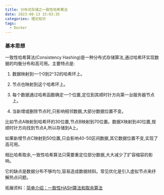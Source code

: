 ```yaml
---
title: 分布式存储之一致性哈希算法
date: 2023-08-13 15:03:35
categories: 理论知识
tags:
  - Docker
---
```


### 基本思想

一致性哈希算法(Consistency Hashing)是一种分布式存储算法,通过哈希环实现数据的均衡分布和高可用。主要特点是:

1. 数据映射到一个0到2^32的哈希环上。

2. 节点也映射到这个哈希环上。

<!-- more -->

3. 每个数据通过哈希函数确定一个位置,定位到其顺时针方向第一台服务器节点上。

4. 当新增或删除节点时,只影响相邻数据,大部分数据位置不变。

比如节点A映射到哈希环的30位置,节点B映射到70位置。数据X映射到40位置,按顺时针方向找到节点A,所以存储到A上。

如果新增节点C映射到50位置,只会影响40-50区间数据,其它数据位置不变,实现了高可用。

相比哈希取余,一致性哈希算法只需要重定位部分数据,大大减少了扩容缩容的影响。

它的缺点是数据分布不够均匀,容易造成数据倾斜。常见优化是引入虚拟节点来纾解热点问题。

拓展资料：[简单介绍：一致性HASH算法和取余算法](https://blog.51cto.com/u_12740336/6173086)
